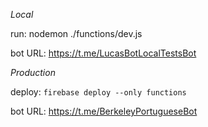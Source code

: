 _Local_

run:
nodemon ./functions/dev.js

bot URL:
https://t.me/LucasBotLocalTestsBot

_Production_

deploy:
`firebase deploy --only functions`

bot URL:
https://t.me/BerkeleyPortugueseBot
